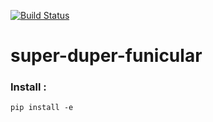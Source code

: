 [![Build Status](https://travis-ci.org/vuoanh/super-duper-funicular.svg?branch=master)](https://travis-ci.org/vuoanh/super-duper-funicular)

# super-duper-funicular

### Install :
```
pip install -e
```
